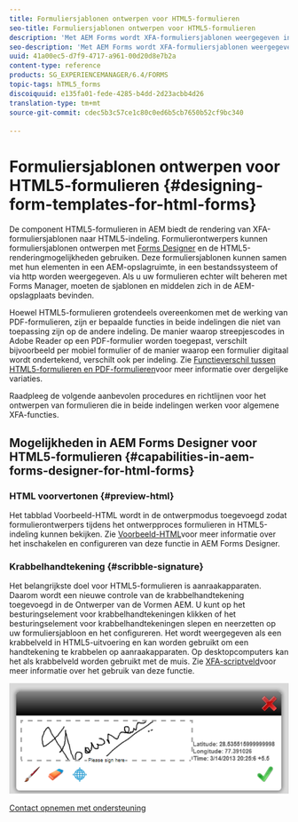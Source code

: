 ```yaml
---
title: Formuliersjablonen ontwerpen voor HTML5-formulieren
seo-title: Formuliersjablonen ontwerpen voor HTML5-formulieren
description: 'Met AEM Forms wordt XFA-formuliersjablonen weergegeven in de HTML5-indeling. Formulierontwerpers kunnen formuliersjablonen ontwerpen met Designer en de HTML5-renderingmogelijkheden gebruiken. '
seo-description: 'Met AEM Forms wordt XFA-formuliersjablonen weergegeven in de HTML5-indeling. Formulierontwerpers kunnen formuliersjablonen ontwerpen met Designer en de HTML5-renderingmogelijkheden gebruiken. '
uuid: 41a00ec5-d7f9-4717-a961-00d20d8e7b2a
content-type: reference
products: SG_EXPERIENCEMANAGER/6.4/FORMS
topic-tags: hTML5_forms
discoiquuid: e135fa01-fede-4285-b4dd-2d23acbb4d26
translation-type: tm+mt
source-git-commit: cdec5b3c57ce1c80c0ed6b5cb7650b52cf9bc340

---
```



# Formuliersjablonen ontwerpen voor HTML5-formulieren {#designing-form-templates-for-html-forms}

De component HTML5-formulieren in AEM biedt de rendering van XFA-formuliersjablonen naar HTML5-indeling. Formulierontwerpers kunnen formuliersjablonen ontwerpen met [Forms Designer](https://www.adobe.com/go/learn_aemforms_designer_63) en de HTML5-renderingmogelijkheden gebruiken. Deze formuliersjablonen kunnen samen met hun elementen in een AEM-opslagruimte, in een bestandssysteem of via http worden weergegeven. Als u uw formulieren echter wilt beheren met Forms Manager, moeten de sjablonen en middelen zich in de AEM-opslagplaats bevinden.

Hoewel HTML5-formulieren grotendeels overeenkomen met de werking van PDF-formulieren, zijn er bepaalde functies in beide indelingen die niet van toepassing zijn op de andere indeling. De manier waarop streepjescodes in Adobe Reader op een PDF-formulier worden toegepast, verschilt bijvoorbeeld per mobiel formulier of de manier waarop een formulier digitaal wordt ondertekend, verschilt ook per indeling. Zie [Functieverschil tussen HTML5-formulieren en PDF-formulieren](/help/forms/using/feature-differentiation-html5-forms-pdf-forms.md)voor meer informatie over dergelijke variaties.

Raadpleeg de volgende aanbevolen procedures en richtlijnen voor het ontwerpen van formulieren die in beide indelingen werken voor algemene XFA-functies.

## Mogelijkheden in AEM Forms Designer voor HTML5-formulieren {#capabilities-in-aem-forms-designer-for-html-forms}

### HTML voorvertonen {#preview-html}

Het tabblad Voorbeeld-HTML wordt in de ontwerpmodus toegevoegd zodat formulierontwerpers tijdens het ontwerpproces formulieren in HTML5-indeling kunnen bekijken. Zie [Voorbeeld-HTML](/help/forms/using/preview-xdp-forms-html.md)voor meer informatie over het inschakelen en configureren van deze functie in AEM Forms Designer.

### Krabbelhandtekening {#scribble-signature}

Het belangrijkste doel voor HTML5-formulieren is aanraakapparaten. Daarom wordt een nieuwe controle van de krabbelhandtekening toegevoegd in de Ontwerper van de Vormen AEM. U kunt op het besturingselement voor krabbelhandtekeningen klikken of het besturingselement voor krabbelhandtekeningen slepen en neerzetten op uw formuliersjabloon en het configureren. Het wordt weergegeven als een krabbelveld in HTML5-uitvoering en kan worden gebruikt om een handtekening te krabbelen op aanraakapparaten. Op desktopcomputers kan het als krabbelveld worden gebruikt met de muis. Zie [XFA-scriptveld](/help/forms/using/scribble-signature.md)voor meer informatie over het gebruik van deze functie.

![4](assets/4.png)

[Contact opnemen met ondersteuning](https://www.adobe.com/account/sign-in.supportportal.html)

